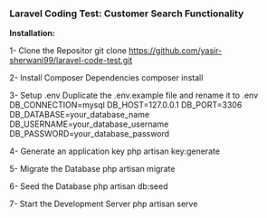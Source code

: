 ### Laravel Coding Test: Customer Search Functionality

**Installation:**

1- Clone the Repositor
git clone https://github.com/yasir-sherwani99/laravel-code-test.git

2- Install Composer Dependencies
composer install

3- Setup .env
Duplicate the .env.example file and rename it to .env
DB_CONNECTION=mysql
DB_HOST=127.0.0.1
DB_PORT=3306
DB_DATABASE=your_database_name
DB_USERNAME=your_database_username
DB_PASSWORD=your_database_password

4- Generate an application key
php artisan key:generate

5- Migrate the Database
php artisan migrate

6- Seed the Database
php artisan db:seed

7- Start the Development Server
php artisan serve


